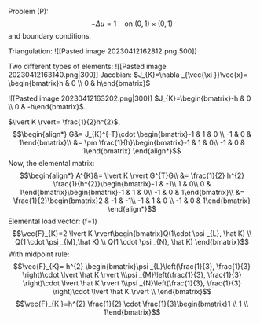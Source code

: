 Problem (P):
$$-\Delta u=1 \quad\text{on }(0,1)\times(0,1)$$
and boundary conditions.

Triangulation:
![[Pasted image 20230412162812.png|500]]

Two different types of elements:
![[Pasted image 20230412163140.png|300]]
Jacobian: $J_{K}=\nabla _{\vec{\xi }}\vec{x}= \begin{bmatrix}h & 0 \\ 0 & h\end{bmatrix}$

![[Pasted image 20230412163202.png|300]]
$J_{K}=\begin{bmatrix}-h & 0  \\ 0 & -h\end{bmatrix}$.

$\lvert K \rvert= \frac{1}{2}h^{2}$,
$$\begin{align*}
G&= J_{K}^{-T}\cdot \begin{bmatrix}-1 & 1 & 0 \\ -1 & 0 & 1\end{bmatrix}\\
&= \pm \frac{1}{h}\begin{bmatrix}-1 & 1 & 0\\
-1 & 0 & 1\end{bmatrix}
\end{align*}$$
Now, the elemental matrix:
$$\begin{align*}
		A^{K}&= \lvert K \rvert G^{T}G\\
&= \frac{1}{2} h^{2} \frac{1}{h^{2}}\begin{bmatrix}-1 & -1\\
1 & 0\\
0 & 1\end{bmatrix}\begin{bmatrix}-1 & 1 & 0\\
-1 & 0 & 1\end{bmatrix}\\
&= \frac{1}{2}\begin{bmatrix}2 & -1 & -1\\
-1 & 1 & 0 \\
-1 & 0 & 1\end{bmatrix}
\end{align*}$$
Elemental load vector: (f=1)
$$\vec{F}_{K}=2 \lvert K \rvert\begin{bmatrix}Q(1\cdot \psi _{L}, \hat K) \\ Q(1 \cdot \psi  _{M},\hat K) \\ Q(1 \cdot \psi _{N}, \hat K) \end{bmatrix}$$
With midpoint rule:
$$\vec{F}_{K}= h^{2} \begin{bmatrix}\psi _{L}\left(\frac{1}{3}, \frac{1}{3} \right)\cdot \lvert \hat K \rvert \\\psi _{M}\left(\frac{1}{3}, \frac{1}{3} \right)\cdot \lvert \hat K \rvert \\\psi _{N}\left(\frac{1}{3}, \frac{1}{3} \right)\cdot \lvert \hat K \rvert \\  \end{bmatrix}$$
$$\vec{F}_{K }=h^{2} \frac{1}{2} \cdot \frac{1}{3}\begin{bmatrix}1 \\ 1 \\ 1\end{bmatrix}$$

